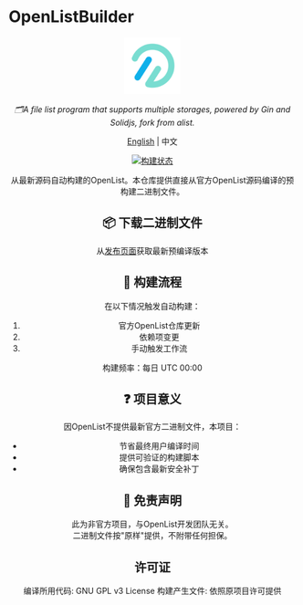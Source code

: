 # OpenListBuilder

<div align="center">
  <img width="100px" alt="logo" src="https://raw.githubusercontent.com/OpenListTeam/Logo/main/OpenList.svg"/></a>
  <p><em>🗂️A file list program that supports multiple storages, powered by Gin and Solidjs, fork from alist.</em></p>
<div>

[English](./README.md) | 中文

[![构建状态](https://github.com/iosxlb/OpenListBuilder/actions/workflows/daily.yml/badge.svg)](https://github.com/iosxlb/OpenListBuilder/actions)

从最新源码自动构建的OpenList。本仓库提供直接从官方OpenList源码编译的预构建二进制文件。

## 📦 下载二进制文件
从[发布页面](https://github.com/iosxlb/OpenListBuilder/releases/latest)获取最新预编译版本

## 🔧 构建流程
在以下情况触发自动构建：
1. 官方OpenList仓库更新
2. 依赖项变更
3. 手动触发工作流

构建频率：每日 UTC 00:00



## ❓ 项目意义
因OpenList不提供最新官方二进制文件，本项目：
- 节省最终用户编译时间
- 提供可验证的构建脚本
- 确保包含最新安全补丁

## 🛑 免责声明
此为非官方项目，与OpenList开发团队无关。  
二进制文件按"原样"提供，不附带任何担保。

## 许可证

编译所用代码: GNU GPL v3 License 
构建产生文件: 依照原项目许可提供
